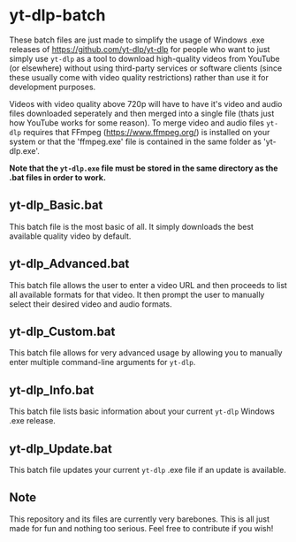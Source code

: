 # yt-dlp-batch
These batch files are just made to simplify the usage of Windows .exe releases of https://github.com/yt-dlp/yt-dlp for people who want to just simply use `yt-dlp` as a tool to download high-quality videos from YouTube (or elsewhere) without using third-party services or software clients (since these usually come with video quality restrictions) rather than use it for development purposes.

Videos with video quality above 720p will have to have it's video and audio files downloaded seperately and then merged into a single file (thats just how YouTube works for some reason). To merge video and audio files `yt-dlp` requires that FFmpeg (https://www.ffmpeg.org/) is installed on your system or that the 'ffmpeg.exe' file is contained in the same folder as 'yt-dlp.exe'.

**Note that the  `yt-dlp.exe` file must be stored in the same directory as the .bat files in order to work.**

## yt-dlp_Basic.bat
This batch file is the most basic of all. It simply downloads the best available quality video by default.

## yt-dlp_Advanced.bat
This batch file allows the user to enter a video URL and then proceeds to list all available formats for that video. It then prompt the user to manually select their desired video and audio formats.

## yt-dlp_Custom.bat
This batch file allows for very advanced usage by allowing you to manually enter multiple command-line arguments for `yt-dlp`.

## yt-dlp_Info.bat
This batch file lists basic information about your current `yt-dlp` Windows .exe release.

## yt-dlp_Update.bat
This batch file updates your current `yt-dlp` .exe file if an update is available.

## Note
This repository and its files are currently very barebones. This is all just made for fun and nothing too serious. Feel free to contribute if you wish!
